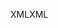 <span data-ttu-id="35bd7-101">XML</span><span class="sxs-lookup"><span data-stu-id="35bd7-101">XML</span></span>